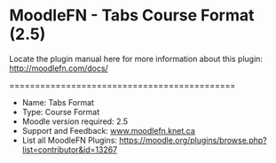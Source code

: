 MoodleFN - Tabs Course Format (2.5)
============================================

Locate the plugin manual here for more information about this plugin: http://moodlefn.com/docs/  

============================================

- Name: Tabs Format
- Type: Course Format
- Moodle version required: 2.5
- Support and Feedback: www.moodlefn.knet.ca 
- List all MoodleFN Plugins: https://moodle.org/plugins/browse.php?list=contributor&id=13267


